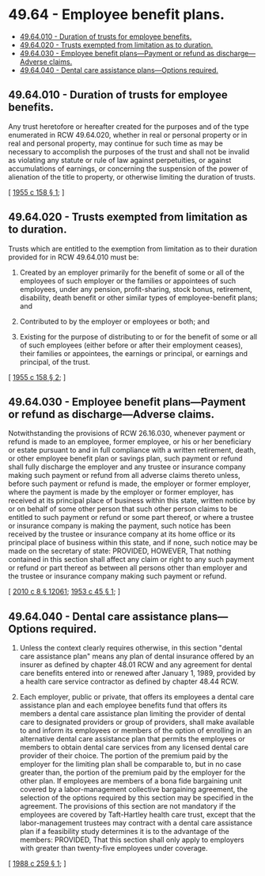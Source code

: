 # 49.64 - Employee benefit plans.
* [49.64.010 - Duration of trusts for employee benefits.](#4964010---duration-of-trusts-for-employee-benefits)
* [49.64.020 - Trusts exempted from limitation as to duration.](#4964020---trusts-exempted-from-limitation-as-to-duration)
* [49.64.030 - Employee benefit plans—Payment or refund as discharge—Adverse claims.](#4964030---employee-benefit-planspayment-or-refund-as-dischargeadverse-claims)
* [49.64.040 - Dental care assistance plans—Options required.](#4964040---dental-care-assistance-plansoptions-required)
## 49.64.010 - Duration of trusts for employee benefits.
Any trust heretofore or hereafter created for the purposes and of the type enumerated in RCW 49.64.020, whether in real or personal property or in real and personal property, may continue for such time as may be necessary to accomplish the purposes of the trust and shall not be invalid as violating any statute or rule of law against perpetuities, or against accumulations of earnings, or concerning the suspension of the power of alienation of the title to property, or otherwise limiting the duration of trusts.

\[ [1955 c 158 § 1](https://leg.wa.gov/CodeReviser/documents/sessionlaw/1955c158.pdf?cite=1955%20c%20158%20§%201); \]

## 49.64.020 - Trusts exempted from limitation as to duration.
Trusts which are entitled to the exemption from limitation as to their duration provided for in RCW 49.64.010 must be:

1. Created by an employer primarily for the benefit of some or all of the employees of such employer or the families or appointees of such employees, under any pension, profit-sharing, stock bonus, retirement, disability, death benefit or other similar types of employee-benefit plans; and

2. Contributed to by the employer or employees or both; and

3. Existing for the purpose of distributing to or for the benefit of some or all of such employees (either before or after their employment ceases), their families or appointees, the earnings or principal, or earnings and principal, of the trust.

\[ [1955 c 158 § 2](https://leg.wa.gov/CodeReviser/documents/sessionlaw/1955c158.pdf?cite=1955%20c%20158%20§%202); \]

## 49.64.030 - Employee benefit plans—Payment or refund as discharge—Adverse claims.
Notwithstanding the provisions of RCW 26.16.030, whenever payment or refund is made to an employee, former employee, or his or her beneficiary or estate pursuant to and in full compliance with a written retirement, death, or other employee benefit plan or savings plan, such payment or refund shall fully discharge the employer and any trustee or insurance company making such payment or refund from all adverse claims thereto unless, before such payment or refund is made, the employer or former employer, where the payment is made by the employer or former employer, has received at its principal place of business within this state, written notice by or on behalf of some other person that such other person claims to be entitled to such payment or refund or some part thereof, or where a trustee or insurance company is making the payment, such notice has been received by the trustee or insurance company at its home office or its principal place of business within this state, and if none, such notice may be made on the secretary of state: PROVIDED, HOWEVER, That nothing contained in this section shall affect any claim or right to any such payment or refund or part thereof as between all persons other than employer and the trustee or insurance company making such payment or refund.

\[ [2010 c 8 § 12061](https://lawfilesext.leg.wa.gov/biennium/2009-10/Pdf/Bills/Session%20Laws/Senate/6239-S.SL.pdf?cite=2010%20c%208%20§%2012061); [1953 c 45 § 1](https://leg.wa.gov/CodeReviser/documents/sessionlaw/1953c45.pdf?cite=1953%20c%2045%20§%201); \]

## 49.64.040 - Dental care assistance plans—Options required.
1. Unless the context clearly requires otherwise, in this section "dental care assistance plan" means any plan of dental insurance offered by an insurer as defined by chapter 48.01 RCW and any agreement for dental care benefits entered into or renewed after January 1, 1989, provided by a health care service contractor as defined by chapter 48.44 RCW.

2. Each employer, public or private, that offers its employees a dental care assistance plan and each employee benefits fund that offers its members a dental care assistance plan limiting the provider of dental care to designated providers or group of providers, shall make available to and inform its employees or members of the option of enrolling in an alternative dental care assistance plan that permits the employees or members to obtain dental care services from any licensed dental care provider of their choice. The portion of the premium paid by the employer for the limiting plan shall be comparable to, but in no case greater than, the portion of the premium paid by the employer for the other plan. If employees are members of a bona fide bargaining unit covered by a labor-management collective bargaining agreement, the selection of the options required by this section may be specified in the agreement. The provisions of this section are not mandatory if the employees are covered by Taft-Hartley health care trust, except that the labor-management trustees may contract with a dental care assistance plan if a feasibility study determines it is to the advantage of the members: PROVIDED, That this section shall only apply to employers with greater than twenty-five employees under coverage.

\[ [1988 c 259 § 1](https://leg.wa.gov/CodeReviser/documents/sessionlaw/1988c259.pdf?cite=1988%20c%20259%20§%201); \]

